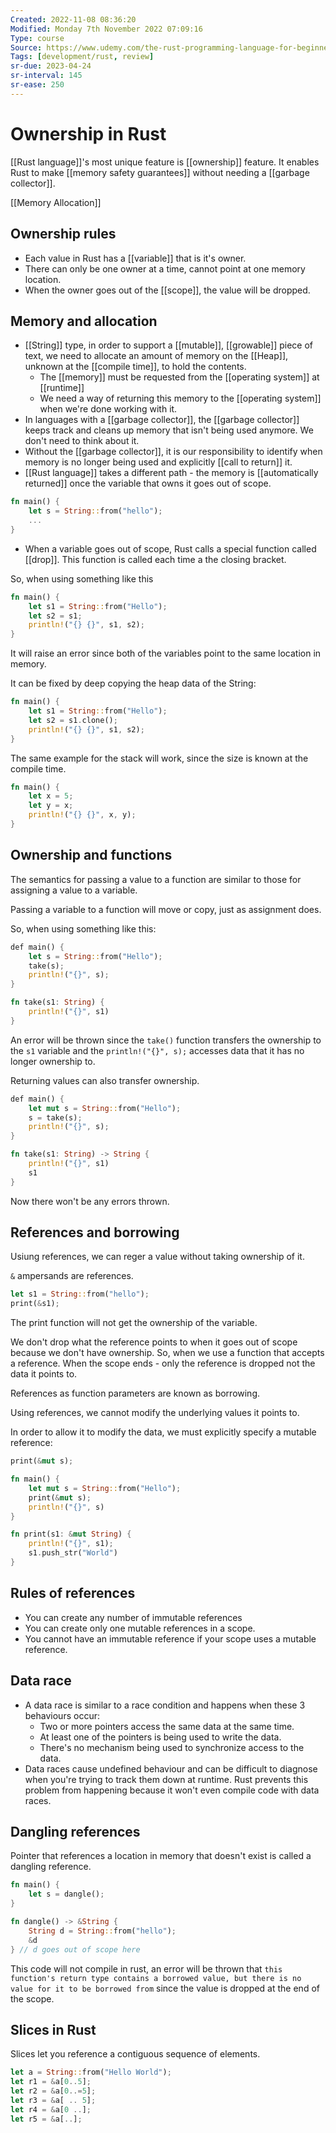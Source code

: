 ```yaml
---
Created: 2022-11-08 08:36:20
Modified: Monday 7th November 2022 07:09:16
Type: course
Source: https://www.udemy.com/the-rust-programming-language-for-beginners/?xref=E0Aed11STH4LPUQvCz0GJFABTmM=
Tags: [development/rust, review]
sr-due: 2023-04-24
sr-interval: 145
sr-ease: 250
---
```


# Ownership in Rust

[[Rust language]]'s most unique feature is [[ownership]] feature. It enables Rust to make [[memory safety guarantees]] without needing a [[garbage collector]].

[[Memory Allocation]]

## Ownership rules

- Each value in Rust has a [[variable]] that is it's owner.
- There can only be one owner at a time, cannot point at one memory location.
- When the owner goes out of the [[scope]], the value will be dropped.

## Memory and allocation

- [[String]] type, in order to support a [[mutable]], [[growable]] piece of text, we need to allocate an amount of memory on the [[Heap]], unknown at the [[compile time]], to hold the contents.
  - The [[memory]] must be requested from the [[operating system]] at [[runtime]]
  - We need a way of returning this memory to the [[operating system]] when we're done working with it.
- In languages with a [[garbage collector]], the [[garbage collector]] keeps track and cleans up memory that isn't being used anymore. We don't need to think about it.
- Without the [[garbage collector]], it is our responsibility to identify when memory is no longer being used and explicitly [[call to return]] it.
- [[Rust language]] takes a different path - the memory is [[automatically returned]] once the variable that owns it goes out of scope.

```rust
fn main() {
    let s = String::from("hello"); 
    ...
}
```
- When a variable goes out of scope, Rust calls a special function called [[drop]]. This function is called each time a the closing bracket.

So, when using something like this

```rust
fn main() {
    let s1 = String::from("Hello");
    let s2 = s1;
    println!("{} {}", s1, s2);
}
```

It will raise an error since both of the variables point to the same location in memory. 

It can be fixed by deep copying the heap data of the String:

```rust
fn main() {
    let s1 = String::from("Hello");
    let s2 = s1.clone();
    println!("{} {}", s1, s2);
}
```

The same example for the stack will work, since the size is known at the compile time.

```rust
fn main() {
    let x = 5;
    let y = x;
    println!("{} {}", x, y);
}
```

## Ownership and functions

The semantics for passing a value to a function are similar to those for assigning a value to a variable.

Passing a variable to a function will move or copy, just as assignment does.

So, when using something like this:

```rust
def main() {
    let s = String::from("Hello");
    take(s);
    println!("{}", s);
}

fn take(s1: String) {
    println!("{}", s1)
}
```

An error will be thrown since the `take()` function transfers the ownership to the `s1` variable and the `println!("{}", s);` accesses data that it has no longer ownership to.

Returning values can also transfer ownership. 


```rust
def main() {
    let mut s = String::from("Hello");
    s = take(s);
    println!("{}", s);
}

fn take(s1: String) -> String {
    println!("{}", s1)
    s1
}
```

Now there won't be any errors thrown.

## References and borrowing

Usiung references, we can reger a value without taking ownership of it.

`&` ampersands are references.

```rust
let s1 = String::from("hello");
print(&s1);
```

The print function will not get the ownership of the variable.

We don't drop what the reference points to when it goes out of scope because we don't have ownership. So, when we use a function that accepts a reference. When the scope ends - only the reference is dropped not the data it points to.

References as function parameters are known as borrowing.

Using references, we cannot modify the underlying values it points to.

In order to allow it to modify the data, we must explicitly specify a mutable reference:

```rust
print(&mut s);
```

```rust
fn main() {
    let mut s = String::from("Hello");
    print(&mut s);
    println!("{}", s)
}

fn print(s1: &mut String) {
    println!("{}", s1);
    s1.push_str("World")
}
```

## Rules of references

- You can create any number of immutable references
- You can create only one mutable references in a scope.
- You cannot have an immutable reference if your scope uses a mutable reference.

## Data race

- A data race is similar to a race condition and happens when these 3 behaviours occur:
  - Two or more pointers access the same data at the same time.
  - At least one of the pointers is being used to write the data.
  - There's no mechanism being used to synchronize access to the data.
- Data races cause undefined behaviour and can be difficult to diagnose when you're trying to track them down at runtime. Rust prevents this problem from happening because it won't even compile code with data races.

## Dangling references

Pointer that references a location in memory that doesn't exist is called a dangling reference.

```rust
fn main() {
    let s = dangle();
}

fn dangle() -> &String {
    String d = String::from("hello");
    &d
} // d goes out of scope here
```

This code will not compile in rust, an error will be thrown that `this function's return type contains a borrowed value, but there is no value for it to be borrowed from` since the value is dropped at the end of the scope.

## Slices in Rust

Slices let you reference a contiguous sequence of elements.

```rust
let a = String::from("Hello World");
let r1 = &a[0..5];
let r2 = &a[0..=5];
let r3 = &a[ .. 5];
let r4 = &a[0 ..];
let r5 = &a[..];
```

